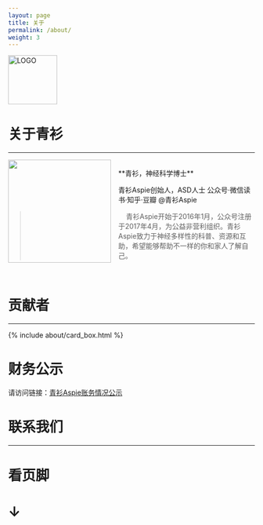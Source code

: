 ```yaml
---
layout: page
title: 关于
permalink: /about/
weight: 3
---
```


<img align="center" width="100px" src="/assets/favicon.ico"  alt="LOGO"/>

# 关于青衫

---

<img style="float: left;padding-right: 15px;width: 210px" src="/assets/img/qingshan.jpg">
<br/>
**青衫，神经科学博士**  

青衫Aspie创始人，ASD人士
公众号·微信读书·知乎·豆瓣 @青衫Aspie

> &nbsp;&nbsp;&nbsp;&nbsp;青衫Aspie开始于2016年1月，公众号注册于2017年4月，为公益非营利组织。青衫Aspie致力于神经多样性的科普、资源和互助，希望能够帮助不一样的你和家人了解自己。

<br/>


# 贡献者

---

{% include about/card_box.html %}

# 财务公示

请访问链接：[青衫Aspie账务情况公示](https://www.notion.so/9cd69930deea44639f409ede6f27cd73?v=58752a00521d4bf2b169b3c3f5322478)

# 联系我们

---

# 看页脚 

# ↓
